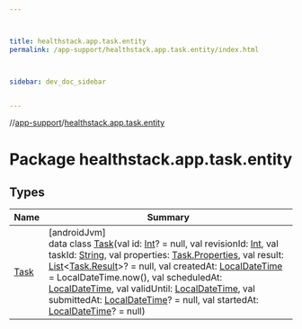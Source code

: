 ```yaml
---



title: healthstack.app.task.entity
permalink: /app-support/healthstack.app.task.entity/index.html



sidebar: dev_doc_sidebar


---
```




//[app-support](/app-support.html)/[healthstack.app.task.entity](index.html)



# Package healthstack.app.task.entity



## Types


| Name | Summary |
|---|---|
| [Task](-task/index.html) | [androidJvm]<br>data class [Task](-task/index.html)(val id: [Int](https://kotlinlang.org/api/latest/jvm/stdlib/kotlin/-int/index.html)? = null, val revisionId: [Int](https://kotlinlang.org/api/latest/jvm/stdlib/kotlin/-int/index.html), val taskId: [String](https://kotlinlang.org/api/latest/jvm/stdlib/kotlin/-string/index.html), val properties: [Task.Properties](-task/-properties/index.html), val result: [List](https://kotlinlang.org/api/latest/jvm/stdlib/kotlin.collections/-list/index.html)&lt;[Task.Result](-task/-result/index.html)&gt;? = null, val createdAt: [LocalDateTime](https://developer.android.com/reference/kotlin/java/time/LocalDateTime.html) = LocalDateTime.now(), val scheduledAt: [LocalDateTime](https://developer.android.com/reference/kotlin/java/time/LocalDateTime.html), val validUntil: [LocalDateTime](https://developer.android.com/reference/kotlin/java/time/LocalDateTime.html), val submittedAt: [LocalDateTime](https://developer.android.com/reference/kotlin/java/time/LocalDateTime.html)? = null, val startedAt: [LocalDateTime](https://developer.android.com/reference/kotlin/java/time/LocalDateTime.html)? = null) |



